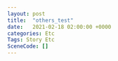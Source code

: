 ```yaml
---
layout: post
title:  "others_test"
date:   2021-02-18 02:00:00 +0000
categories: Etc
Tags: Story Etc
SceneCode: []
---
```

